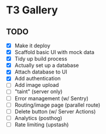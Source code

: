 # T3 Gallery

## TODO

- [x] Make it deploy
- [x] Scaffold basic UI with mock data
- [x] Tidy up build process
- [X] Actually set up a database
- [X] Attach database to UI
- [X] Add authentication
- [ ] Add image upload
- [ ] "taint" (server only)
- [ ] Error management (w/ Sentry)
- [ ] Routing/image page (parallel route)
- [ ] Delete button (w/ Server Actions)
- [ ] Analytics (posthog)
- [ ] Rate limiting (upstash)